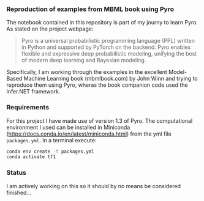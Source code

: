 ### Reproduction of examples from MBML book using Pyro
The notebook contained in this repository is part of my journy to learn Pyro. As stated on the project webpage: 
> Pyro is a universal probabilistic programming language (PPL) written in Python and supported by PyTorch on the backend. Pyro enables flexible and expressive deep probabilistic modeling, unifying the best of modern deep learning and Bayesian modeling.


Specifically, I am working through the examples in the excellent Model-Based Machine Learning book (mbmlbook.com) by John Winn and trying to reproduce them using Pyro, wheras the book companion code used the Infer.NET framework.

### Requirements
For this project I have made use of version 1.3 of Pyro. The computational environment I used can be installed in Miniconda (https://docs.conda.io/en/latest/miniconda.html) from the yml file `packages.yml`. In a terminal execute:
```bash
conda env create -f packages.yml
conda activate tf1
```

### Status
I am actively working on this so it should by no means be considered finished...
